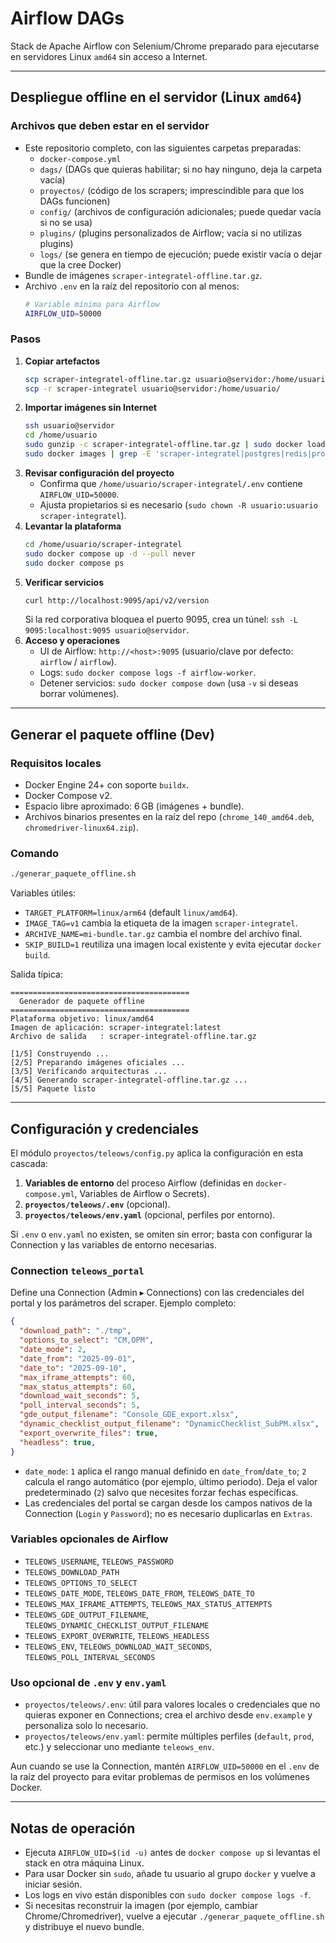 # Airflow DAGs 

Stack de Apache Airflow con Selenium/Chrome preparado para ejecutarse en servidores Linux `amd64` sin acceso a Internet.

---

## Despliegue offline en el servidor (Linux `amd64`)

### Archivos que deben estar en el servidor
- Este repositorio completo, con las siguientes carpetas preparadas:
  - `docker-compose.yml`
  - `dags/` (DAGs que quieras habilitar; si no hay ninguno, deja la carpeta vacía)
  - `proyectos/` (código de los scrapers; imprescindible para que los DAGs funcionen)
  - `config/` (archivos de configuración adicionales; puede quedar vacía si no se usa)
  - `plugins/` (plugins personalizados de Airflow; vacía si no utilizas plugins)
  - `logs/` (se genera en tiempo de ejecución; puede existir vacía o dejar que la cree Docker)
- Bundle de imágenes `scraper-integratel-offline.tar.gz`.
- Archivo `.env` en la raíz del repositorio con al menos:
  ```bash
  # Variable mínima para Airflow
  AIRFLOW_UID=50000
  ```

### Pasos
1. **Copiar artefactos**
   ```bash
   scp scraper-integratel-offline.tar.gz usuario@servidor:/home/usuario/
   scp -r scraper-integratel usuario@servidor:/home/usuario/
   ```
2. **Importar imágenes sin Internet**
   ```bash
   ssh usuario@servidor
   cd /home/usuario
   sudo gunzip -c scraper-integratel-offline.tar.gz | sudo docker load
   sudo docker images | grep -E 'scraper-integratel|postgres|redis|prom'
   ```
3. **Revisar configuración del proyecto**
   - Confirma que `/home/usuario/scraper-integratel/.env` contiene `AIRFLOW_UID=50000`.
   - Ajusta propietarios si es necesario (`sudo chown -R usuario:usuario scraper-integratel`).
4. **Levantar la plataforma**
   ```bash
   cd /home/usuario/scraper-integratel
   sudo docker compose up -d --pull never
   sudo docker compose ps
   ```
5. **Verificar servicios**
   ```bash
   curl http://localhost:9095/api/v2/version
   ```
   Si la red corporativa bloquea el puerto 9095, crea un túnel: `ssh -L 9095:localhost:9095 usuario@servidor`.
6. **Acceso y operaciones**
   - UI de Airflow: `http://<host>:9095` (usuario/clave por defecto: `airflow` / `airflow`).
   - Logs: `sudo docker compose logs -f airflow-worker`.
   - Detener servicios: `sudo docker compose down` (usa `-v` si deseas borrar volúmenes).

---

## Generar el paquete offline (Dev)

### Requisitos locales
- Docker Engine 24+ con soporte `buildx`.
- Docker Compose v2.
- Espacio libre aproximado: 6 GB (imágenes + bundle).
- Archivos binarios presentes en la raíz del repo (`chrome_140_amd64.deb`, `chromedriver-linux64.zip`).

### Comando
```bash
./generar_paquete_offline.sh
```

Variables útiles:
- `TARGET_PLATFORM=linux/arm64` (default `linux/amd64`).
- `IMAGE_TAG=v1` cambia la etiqueta de la imagen `scraper-integratel`.
- `ARCHIVE_NAME=mi-bundle.tar.gz` cambia el nombre del archivo final.
- `SKIP_BUILD=1` reutiliza una imagen local existente y evita ejecutar `docker build`.

Salida típica:
```
========================================
  Generador de paquete offline
========================================
Plataforma objetivo: linux/amd64
Imagen de aplicación: scraper-integratel:latest
Archivo de salida   : scraper-integratel-offline.tar.gz

[1/5] Construyendo ...
[2/5] Preparando imágenes oficiales ...
[3/5] Verificando arquitecturas ...
[4/5] Generando scraper-integratel-offline.tar.gz ...
[5/5] Paquete listo
```

---

## Configuración y credenciales

El módulo `proyectos/teleows/config.py` aplica la configuración en esta cascada:

1. **Variables de entorno** del proceso Airflow (definidas en `docker-compose.yml`, Variables de Airflow o Secrets).
2. **`proyectos/teleows/.env`** (opcional).
3. **`proyectos/teleows/env.yaml`** (opcional, perfiles por entorno).

Si `.env` o `env.yaml` no existen, se omiten sin error; basta con configurar la Connection y las variables de entorno necesarias.

### Connection `teleows_portal`
Define una Connection (Admin ▸ Connections) con las credenciales del portal y los parámetros del scraper. Ejemplo completo:

```json
{
  "download_path": "./tmp",
  "options_to_select": "CM,OPM",
  "date_mode": 2,
  "date_from": "2025-09-01",
  "date_to": "2025-09-10",
  "max_iframe_attempts": 60,
  "max_status_attempts": 60,
  "download_wait_seconds": 5,
  "poll_interval_seconds": 5,
  "gde_output_filename": "Console_GDE_export.xlsx",
  "dynamic_checklist_output_filename": "DynamicChecklist_SubPM.xlsx",
  "export_overwrite_files": true,
  "headless": true,
}
```

- `date_mode`: `1` aplica el rango manual definido en `date_from`/`date_to`; `2` calcula el rango automático (por ejemplo, último periodo). Deja el valor predeterminado (`2`) salvo que necesites forzar fechas específicas.
- Las credenciales del portal se cargan desde los campos nativos de la Connection (`Login` y `Password`); no es necesario duplicarlas en `Extras`.

### Variables opcionales de Airflow
- `TELEOWS_USERNAME`, `TELEOWS_PASSWORD`
- `TELEOWS_DOWNLOAD_PATH`
- `TELEOWS_OPTIONS_TO_SELECT`
- `TELEOWS_DATE_MODE`, `TELEOWS_DATE_FROM`, `TELEOWS_DATE_TO`
- `TELEOWS_MAX_IFRAME_ATTEMPTS`, `TELEOWS_MAX_STATUS_ATTEMPTS`
- `TELEOWS_GDE_OUTPUT_FILENAME`, `TELEOWS_DYNAMIC_CHECKLIST_OUTPUT_FILENAME`
- `TELEOWS_EXPORT_OVERWRITE`, `TELEOWS_HEADLESS`
- `TELEOWS_ENV`, `TELEOWS_DOWNLOAD_WAIT_SECONDS`, `TELEOWS_POLL_INTERVAL_SECONDS`

### Uso opcional de `.env` y `env.yaml`
- `proyectos/teleows/.env`: útil para valores locales o credenciales que no quieras exponer en Connections; crea el archivo desde `env.example` y personaliza solo lo necesario.
- `proyectos/teleows/env.yaml`: permite múltiples perfiles (`default`, `prod`, etc.) y seleccionar uno mediante `teleows_env`.

Aun cuando se use la Connection, mantén `AIRFLOW_UID=50000` en el `.env` de la raíz del proyecto para evitar problemas de permisos en los volúmenes Docker.

---

## Notas de operación

- Ejecuta `AIRFLOW_UID=$(id -u)` antes de `docker compose up` si levantas el stack en otra máquina Linux.
- Para usar Docker sin `sudo`, añade tu usuario al grupo `docker` y vuelve a iniciar sesión.
- Los logs en vivo están disponibles con `sudo docker compose logs -f`.
- Si necesitas reconstruir la imagen (por ejemplo, cambiar Chrome/Chromedriver), vuelve a ejecutar `./generar_paquete_offline.sh` y distribuye el nuevo bundle.
